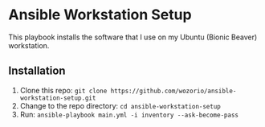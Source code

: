 # Ansible Workstation Setup
This playbook installs the software that I use on my Ubuntu (Bionic Beaver) workstation.

## Installation
1. Clone this repo: `git clone https://github.com/wozorio/ansible-workstation-setup.git`
1. Change to the repo directory: `cd ansible-workstation-setup`
1. Run: `ansible-playbook main.yml -i inventory --ask-become-pass`
